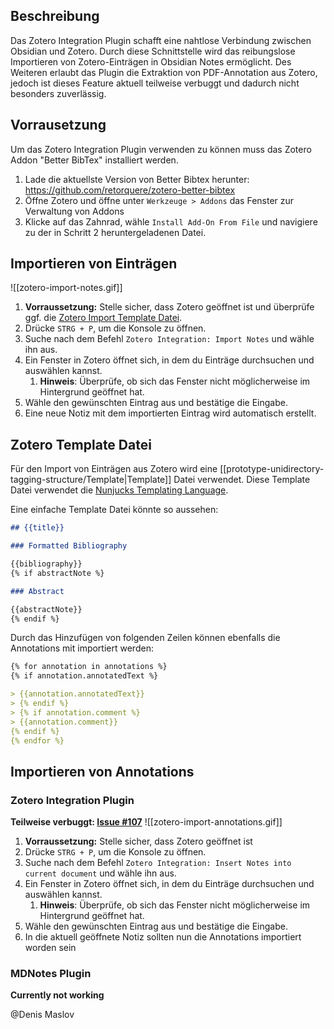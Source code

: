 ## Beschreibung

Das Zotero Integration Plugin schafft eine nahtlose Verbindung zwischen Obsidian und Zotero. Durch diese Schnittstelle wird das reibungslose Importieren von Zotero-Einträgen in Obsidian Notes ermöglicht. Des Weiteren erlaubt das Plugin die Extraktion von PDF-Annotation aus Zotero, jedoch ist dieses Feature aktuell teilweise verbuggt und dadurch nicht besonders zuverlässig.
## Vorrausetzung

Um das Zotero Integration Plugin verwenden zu können muss das Zotero Addon "Better BibTex" installiert werden.
1. Lade die aktuellste Version von Better Bibtex herunter: https://github.com/retorquere/zotero-better-bibtex
2. Öffne Zotero und öffne unter ``Werkzeuge > Addons`` das Fenster zur Verwaltung von Addons
3. Klicke auf das Zahnrad, wähle `Install Add-On From File` und navigiere zu der in Schritt 2 heruntergeladenen Datei.
## Importieren von Einträgen
![[zotero-import-notes.gif]]
1. **Vorraussetzung:** Stelle sicher, dass Zotero geöffnet ist und überprüfe ggf. die [Zotero Import Template Datei](prototype-unidirectory-tagging-structure/Template).
2. Drücke `STRG + P`, um die Konsole zu öffnen.
3. Suche nach dem Befehl `Zotero Integration: Import Notes` und wähle ihn aus.
4. Ein Fenster in Zotero öffnet sich, in dem du Einträge durchsuchen und auswählen kannst.
	1. **Hinweis**: Überprüfe, ob sich das Fenster nicht möglicherweise im Hintergrund geöffnet hat.
5. Wähle den gewünschten Eintrag aus und bestätige die Eingabe.
6. Eine neue Notiz mit dem importierten Eintrag wird automatisch erstellt.

## Zotero Template Datei
Für den Import von Einträgen aus Zotero wird eine [[prototype-unidirectory-tagging-structure/Template|Template]] Datei verwendet. Diese Template Datei verwendet die [Nunjucks Templating Language](https://mozilla.github.io/nunjucks/templating.html#variables). 

Eine einfache Template Datei könnte so aussehen:
```markdown
## {{title}}

### Formatted Bibliography

{{bibliography}}
{% if abstractNote %}

### Abstract

{{abstractNote}}
{% endif %}
```

Durch das Hinzufügen von folgenden Zeilen können ebenfalls die Annotations mit importiert werden:
```markdown
{% for annotation in annotations %}
{% if annotation.annotatedText %}

> {{annotation.annotatedText}}
> {% endif %}
> {% if annotation.comment %}
> {{annotation.comment}}
{% endif %}
{% endfor %}
```
## Importieren von Annotations

### Zotero Integration Plugin
**Teilweise verbuggt: [Issue #107](https://github.com/mgmeyers/obsidian-zotero-integration/issues/107)**
![[zotero-import-annotations.gif]]
1. **Vorraussetzung:** Stelle sicher, dass Zotero geöffnet ist
2. Drücke `STRG + P`, um die Konsole zu öffnen.
3. Suche nach dem Befehl `Zotero Integration: Insert Notes into current document` und wähle ihn aus.
4. Ein Fenster in Zotero öffnet sich, in dem du Einträge durchsuchen und auswählen kannst.
	1. **Hinweis**: Überprüfe, ob sich das Fenster nicht möglicherweise im Hintergrund geöffnet hat.
5. Wähle den gewünschten Eintrag aus und bestätige die Eingabe.
6. In die aktuell geöffnete Notiz sollten nun die Annotations importiert worden sein

### MDNotes Plugin
**Currently not working**

 @Denis Maslov